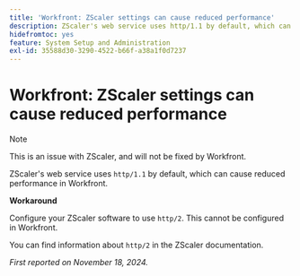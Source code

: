 ```yaml
---
title: 'Workfront: ZScaler settings can cause reduced performance'
description: ZScaler's web service uses http/1.1 by default, which can cause reduced performance in Workfront.
hidefromtoc: yes
feature: System Setup and Administration
exl-id: 35588d30-3290-4522-b66f-a38a1f0d7237
---
```

# Workfront: ZScaler settings can cause reduced performance

>[!NOTE]
>
>This is an issue with ZScaler, and will not be fixed by Workfront.

ZScaler's web service uses `http/1.1` by default, which can cause reduced performance in Workfront.

**Workaround**

Configure your ZScaler software to use `http/2`. This cannot be configured in Workfront.

You can find information about `http/2` in the ZScaler documentation.

_First reported on November 18, 2024._
